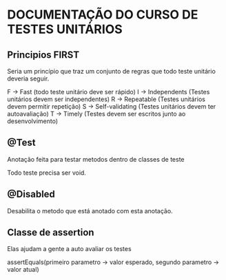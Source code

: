 # DOCUMENTAÇÃO DO CURSO DE TESTES UNITÁRIOS

## Principios FIRST

Seria um princípio que traz um conjunto de regras que todo teste unitário deveria seguir.


F -> Fast (todo teste unitário deve ser rápido)
I -> Independents (Testes unitários devem ser independentes)
R -> Repeatable (Testes unitários devem permitir repetição)
S -> Self-validating (Testes unitários devem ter autoavaliação)
T -> Timely (Testes devem ser escritos junto ao desenvolvimento)



## @Test


Anotação feita para testar metodos dentro de classes de teste

Todo teste precisa ser void.


## @Disabled

Desabilita o metodo que está anotado com esta anotação.

## Classe de assertion

Elas ajudam a gente a auto avaliar os testes


assertEquals(primeiro parametro -> valor esperado, segundo parametro -> valor atual)




